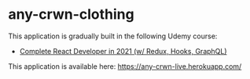 # any-crwn-clothing

This application is gradually built in the following Udemy course:
- [Complete React Developer in 2021 (w/ Redux, Hooks, GraphQL)](https://www.udemy.com/course/complete-react-developer-zero-to-mastery)

This application is available here: https://any-crwn-live.herokuapp.com/
